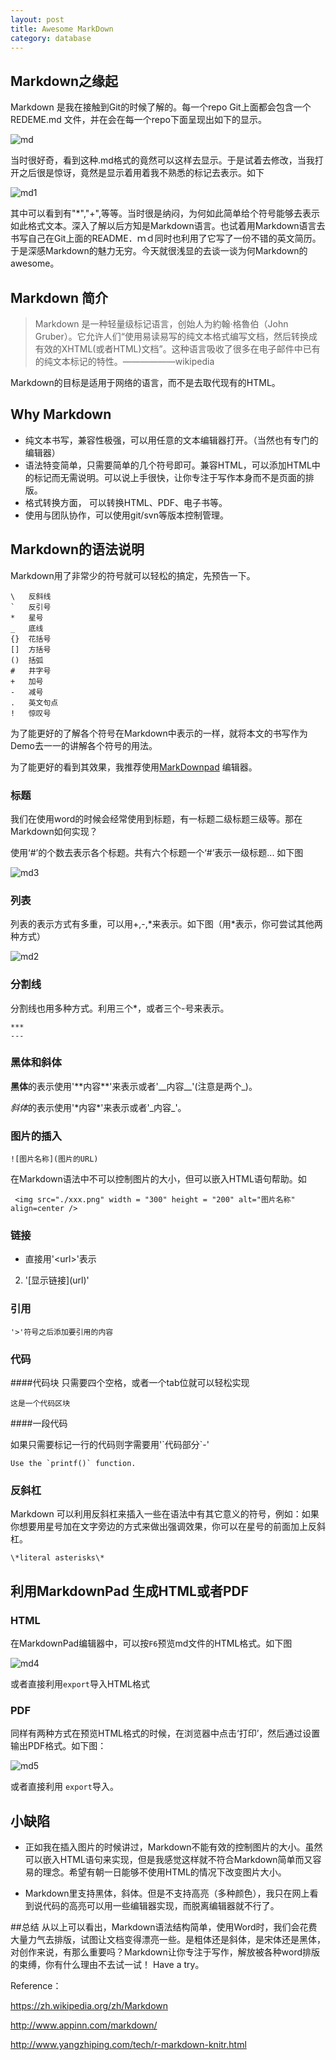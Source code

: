 ```yaml
---
layout: post
title: Awesome MarkDown
category: database
---
```






## Markdown之缘起
Markdown 是我在接触到Git的时候了解的。每一个repo Git上面都会包含一个REDEME.md 文件，并在会在每一个repo下面呈现出如下的显示。
<!--more-->

![md](/img/posts/md.PNG)

当时很好奇，看到这种.md格式的竟然可以这样去显示。于是试着去修改，当我打开之后很是惊讶，竟然是显示着用着我不熟悉的标记去表示。如下

![md1](/img/posts/md1.PNG)

其中可以看到有"\*","\+",等等。当时很是纳闷，为何如此简单给个符号能够去表示如此格式文本。深入了解以后方知是Markdown语言。也试着用Markdown语言去书写自己在Git上面的README．ｍｄ同时也利用了它写了一份不错的英文简历。于是深感Markdown的魅力无穷。今天就很浅显的去谈一谈为何Markdown的awesome。

## Markdown 简介

>Markdown 是一种轻量级标记语言，创始人为約翰·格魯伯（John Gruber）。它允许人们“使用易读易写的纯文本格式编写文档，然后转换成有效的XHTML(或者HTML)文档”。这种语言吸收了很多在电子邮件中已有的纯文本标记的特性。——————wikipedia


Markdown的目标是适用于网络的语言，而不是去取代现有的HTML。


## Why Markdown

* 纯文本书写，兼容性极强，可以用任意的文本编辑器打开。（当然也有专门的编辑器）
* 语法特变简单，只需要简单的几个符号即可。兼容HTML，可以添加HTML中的标记而无需说明。可以说上手很快，让你专注于写作本身而不是页面的排版。
* 格式转换方面， 可以转换HTML、PDF、电子书等。
*  使用与团队协作，可以使用git/svn等版本控制管理。


## Markdown的语法说明
 
Markdown用了非常少的符号就可以轻松的搞定，先预告一下。
	
	\   反斜线
	`   反引号
	*   星号
	_   底线
	{}  花括号
	[]  方括号
	()  括弧
	#   井字号
	+   加号
	-   减号
	.   英文句点
	!   惊叹号
为了能更好的了解各个符号在Markdown中表示的一样，就将本文的书写作为Demo去一一的讲解各个符号的用法。

为了能更好的看到其效果，我推荐使用[MarkDownpad](http://markdownpad.com/) 编辑器。

### 标题

我们在使用word的时候会经常使用到标题，有一标题二级标题三级等。那在Markdown如何实现？

使用‘#’的个数去表示各个标题。共有六个标题一个‘#’表示一级标题... 如下图


![md3](/img/posts/md3.PNG)

### 列表

列表的表示方式有多重，可以用\+,\-,\*来表示。如下图（用\*表示，你可尝试其他两种方式）

![md2](posts/img/md2.PNG)

### 分割线

分割线也用多种方式。利用三个\*，或者三个\-号来表示。

	***
	---
### 黑体和斜体

**黑体**的表示使用'\*\*内容\*\*'来表示或者'\_\_内容\_\_'(注意是两个\_)。

*斜体*的表示使用'\*内容\*'来表示或者'\_内容\_'。

### 图片的插入

	![图片名称](图片的URL)
在Markdown语法中不可以控制图片的大小，但可以嵌入HTML语句帮助。如
	
	 <img src="./xxx.png" width = "300" height = "200" alt="图片名称" align=center />
### 链接

* 直接用'\<url\>'表示 


	

2.	'\[显示链接\]\(url\)'


### 引用

	'>'符号之后添加要引用的内容

### 代码
####代码块
只需要四个空格，或者一个tab位就可以轻松实现

	这是一个代码区块
####一段代码

如果只需要标记一行的代码则字需要用'\`代码部分`\-'

	Use the `printf()` function.

### 反斜杠
Markdown 可以利用反斜杠来插入一些在语法中有其它意义的符号，例如：如果你想要用星号加在文字旁边的方式来做出强调效果，你可以在星号的前面加上反斜杠。
	
	\*literal asterisks\*

## 利用MarkdownPad 生成HTML或者PDF

### HTML
 在MarkdownPad编辑器中，可以按`F6`预览md文件的HTML格式。如下图

![md4](/img/posts/md4.PNG)

或者直接利用`export`导入HTML格式

### PDF

同样有两种方式在预览HTML格式的时候，在浏览器中点击‘打印’，然后通过设置输出PDF格式。如下图：

![md5](/img/posts/md5.PNG)

或者直接利用 `export`导入。

## 小缺陷

* 正如我在插入图片的时候讲过，Markdown不能有效的控制图片的大小。虽然可以嵌入HTML语句来实现，但是我感觉这样就不符合Markdown简单而又容易的理念。希望有朝一日能够不使用HTML的情况下改变图片大小。

* Markdown里支持黑体，斜体。但是不支持高亮（多种颜色），我只在网上看到说代码的高亮可以用一些编辑器实现，而脱离编辑器就不行了。




##总结
从以上可以看出，Markdown语法结构简单，使用Word时，我们会花费大量力气去排版，试图让文档变得漂亮一些。是粗体还是斜体，是宋体还是黑体，对创作来说，有那么重要吗？Markdown让你专注于写作，解放被各种word排版的束缚，你有什么理由不去试一试！ Have a try。



Reference：

https://zh.wikipedia.org/zh/Markdown

http://www.appinn.com/markdown/

http://www.yangzhiping.com/tech/r-markdown-knitr.html
